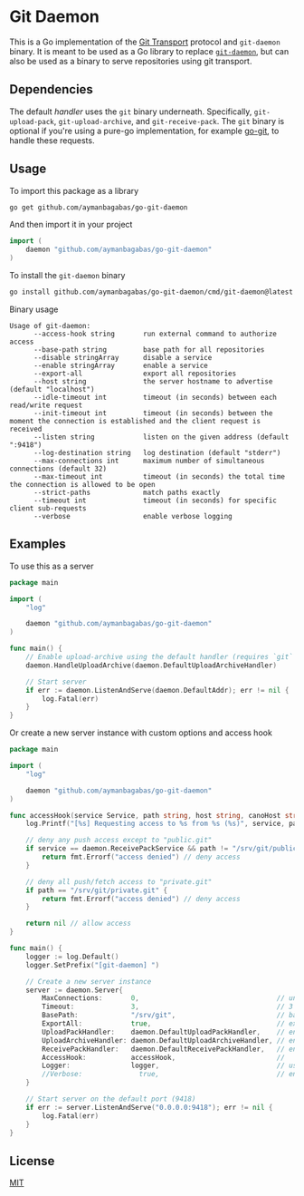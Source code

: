 # Git Daemon

This is a Go implementation of the [Git Transport][git-transport] protocol and `git-daemon` binary. It is meant to be used as a Go library to replace [`git-daemon`](https://git-scm.com/docs/git-daemon), but can also be used as a binary to serve repositories using git transport.

[git-transport]: https://git-scm.com/docs/pack-protocol#_git_transport

## Dependencies

The default _handler_ uses the `git` binary underneath. Specifically, `git-upload-pack`, `git-upload-archive`, and `git-receive-pack`.
The `git` binary is optional if you're using a pure-go implementation, for example [go-git](https://github.com/go-git/go-git), to handle these requests.

## Usage

To import this package as a library

```sh
go get github.com/aymanbagabas/go-git-daemon
```

And then import it in your project

```go
import (
    daemon "github.com/aymanbagabas/go-git-daemon"
)
```

To install the `git-daemon` binary

```sh
go install github.com/aymanbagabas/go-git-daemon/cmd/git-daemon@latest
```

Binary usage

```
Usage of git-daemon:
      --access-hook string       run external command to authorize access
      --base-path string         base path for all repositories
      --disable stringArray      disable a service
      --enable stringArray       enable a service
      --export-all               export all repositories
      --host string              the server hostname to advertise (default "localhost")
      --idle-timeout int         timeout (in seconds) between each read/write request
      --init-timeout int         timeout (in seconds) between the moment the connection is established and the client request is received
      --listen string            listen on the given address (default ":9418")
      --log-destination string   log destination (default "stderr")
      --max-connections int      maximum number of simultaneous connections (default 32)
      --max-timeout int          timeout (in seconds) the total time the connection is allowed to be open
      --strict-paths             match paths exactly
      --timeout int              timeout (in seconds) for specific client sub-requests
      --verbose                  enable verbose logging
```

## Examples

To use this as a server

```go
package main

import (
    "log"

    daemon "github.com/aymanbagabas/go-git-daemon"
)

func main() {
    // Enable upload-archive using the default handler (requires `git` in $PATH)
    daemon.HandleUploadArchive(daemon.DefaultUploadArchiveHandler)

    // Start server
    if err := daemon.ListenAndServe(daemon.DefaultAddr); err != nil {
        log.Fatal(err)
    }
}
```

Or create a new server instance with custom options and access hook

```go
package main

import (
    "log"

    daemon "github.com/aymanbagabas/go-git-daemon"
)

func accessHook(service Service, path string, host string, canoHost string, ipAdd string, port string, remoteAddr string) error {
    log.Printf("[%s] Requesting access to %s from %s (%s)", service, path, remoteAddr, host)

    // deny any push access except to "public.git"
    if service == daemon.ReceivePackService && path != "/srv/git/public.git" {
        return fmt.Errorf("access denied") // deny access
    }

    // deny all push/fetch access to "private.git"
    if path == "/srv/git/private.git" {
        return fmt.Errorf("access denied") // deny access
    }

    return nil // allow access
}

func main() {
    logger := log.Default()
    logger.SetPrefix("[git-daemon] ")

    // Create a new server instance
    server := daemon.Server{
		MaxConnections:       0,                                  // unlimited concurrent connections
        Timeout:              3,                                  // 3 seconds timeout
        BasePath:             "/srv/git",                         // base path for all repositories
        ExportAll:            true,                               // export all repositories
		UploadPackHandler:    daemon.DefaultUploadPackHandler,    // enable upload-pack
		UploadArchiveHandler: daemon.DefaultUploadArchiveHandler, // enable upload-archive
		ReceivePackHandler:   daemon.DefaultReceivePackHandler,   // enable receive-pack 💃
        AccessHook:           accessHook,                         //
		Logger:               logger,                             // use logger
        //Verbose:              true,                             // enable verbose logging
	}

    // Start server on the default port (9418)
    if err := server.ListenAndServe("0.0.0.0:9418"); err != nil {
        log.Fatal(err)
    }
}
```

## License

[MIT](./LICENSE)
